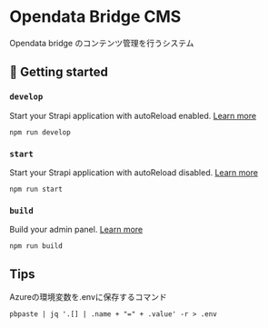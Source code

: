 # Opendata Bridge CMS

Opendata bridge のコンテンツ管理を行うシステム

## 🚀 Getting started

### `develop`

Start your Strapi application with autoReload enabled. [Learn more](https://docs.strapi.io/dev-docs/cli#strapi-develop)

```
npm run develop
```

### `start`

Start your Strapi application with autoReload disabled. [Learn more](https://docs.strapi.io/dev-docs/cli#strapi-start)

```
npm run start
```

### `build`

Build your admin panel. [Learn more](https://docs.strapi.io/dev-docs/cli#strapi-build)

```
npm run build
```

## Tips

Azureの環境変数を.envに保存するコマンド

```
pbpaste | jq '.[] | .name + "=" + .value' -r > .env
```
